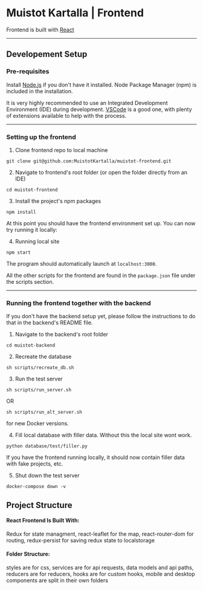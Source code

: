# Muistot Kartalla | Frontend
Frontend is built with [React](https://reactjs.org/) 

---

## Developement Setup 

### Pre-requisites

Install [Node.js](https://nodejs.org/en/download) if you don't have it installed. Node Package Manager (npm) is included in the installation.  

It is very highly recommended to use an Integrated Development Environment (IDE) during development. [VSCode](https://code.visualstudio.com/) is a good one, with plenty of extensions available to help with the process.

---

### Setting up the frontend

1. Clone frontend repo to local machine
```shell
git clone git@github.com:MuistotKartalla/muistot-frontend.git
```

2. Navigate to frontend's root folder (or open the folder directly from an IDE)
```shell
cd muistot-frontend
```

3. Install the project's npm packages
```shell
npm install
```

At this point you should have the frontend environment set up. You can now try running it locally:

4. Running local site
```shell
npm start
```

The program should automatically launch at `localhost:3000`.  

All the other scripts for the frontend are found in the `package.json` file under the scripts section.  

---

### Running the frontend together with the backend

If you don't have the backend setup yet, please follow the instructions to do that in the backend's README file.

1. Navigate to the backend's root folder
```shell
cd muistot-backend
```

2. Recreate the database
```shell
sh scripts/recreate_db.sh
```

3. Run the test server
```shell
sh scripts/run_server.sh
```

OR

```shell
sh scripts/run_alt_server.sh
```

for new Docker versions.

4. Fill local database with filler data. Without this the local site wont work.
```shell
python database/test/filler.py
```

If you have the frontend running locally, it should now contain filler data with fake projects, etc.

5. Shut down the test server
```shell
docker-compose down -v
```

## Project Structure

#### React Frontend Is Built With:
Redux for state managment,
react-leaflet for the map,
react-router-dom for routing,
redux-persist for saving redux state to localstorage

#### Folder Structure:
styles are for css,
services are for api requests, data models and api paths,
reducers are for reducers,
hooks are for custom hooks,
mobile and desktop components are split in their own folders

